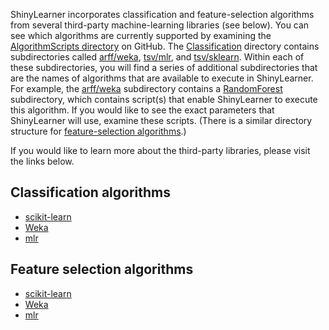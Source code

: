 ShinyLearner incorporates classification and feature-selection algorithms from several third-party machine-learning libraries (see below). You can see which algorithms are currently supported by examining the [AlgorithmScripts directory](https://github.com/srp33/ShinyLearner/tree/master/AlgorithmScripts) on GitHub. The [Classification](https://github.com/srp33/ShinyLearner/tree/master/AlgorithmScripts/Classification) directory contains subdirectories called [arff/weka](https://github.com/srp33/ShinyLearner/tree/master/AlgorithmScripts/Classification/arff/weka), [tsv/mlr](https://github.com/srp33/ShinyLearner/tree/master/AlgorithmScripts/Classification/tsv/mlr), and [tsv/sklearn](https://github.com/srp33/ShinyLearner/tree/master/AlgorithmScripts/Classification/tsv/sklearn). Within each of these subdirectories, you will find a series of additional subdirectories that are the names of algorithms that are available to execute in ShinyLearner. For example, the [arff/weka](https://github.com/srp33/ShinyLearner/tree/master/AlgorithmScripts/Classification/arff/weka) subdirectory contains a [RandomForest](https://github.com/srp33/ShinyLearner/tree/master/AlgorithmScripts/Classification/arff/weka/RandomForest) subdirectory, which contains script(s) that enable ShinyLearner to execute this algorithm. If you would like to see the exact parameters that ShinyLearner will use, examine these scripts. (There is a similar directory structure for [feature-selection algorithms](https://github.com/srp33/ShinyLearner/tree/master/AlgorithmScripts/FeatureSelection).)

If you would like to learn more about the third-party libraries, please visit the links below.

## Classification algorithms

* [scikit-learn](http://scikit-learn.org/stable/supervised_learning.html#supervised-learning)
* [Weka](http://weka.sourceforge.net/packageMetaData/)
* [mlr](http://mlr-org.github.io/mlr-tutorial/release/html/integrated_learners/index.html)

## Feature selection algorithms

* [scikit-learn](http://scikit-learn.org/stable/modules/feature_selection.html#feature-selection)
* [Weka](http://weka.sourceforge.net/packageMetaData/)
* [mlr](http://mlr-org.github.io/mlr-tutorial/release/html/filter_methods/index.html)
